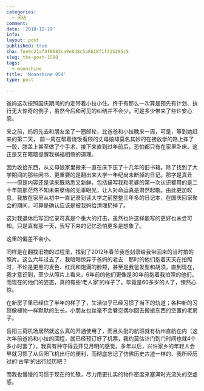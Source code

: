 ```yaml
---
categories:
  - 闲话
comment: 
date: '2018-12-19'
info: 
layout: post
published: true
sha: fee9c21af4f8083ca9e8d8c5a8b18f1f315295c5
slug: the-post-1580
tags:
  - moonshine
title: 'Moonshine 054'
type: post

---
```


爸妈这次按照国庆期间的约定带着小拉小住。终于有那么一次算是预先有计划、执行无大惊奇的例子，虽然今后和可见的纠结并不会少，可是多少带来了些许安心感。

来之前，妈妈先去和朋友坐了一圈邮轮，比爸爸和小拉晚来一周，可是，等到她赶来的第二天， 前一周在帮着烧饭看顾的丈母娘却莫名其妙的在接放学的路上摔了一跤，膝盖上甚至做了个手术，接下来直到过年前后，恐怕都只有在家里卧床。这正是又在暗暗提醒我祸福相倚的道理。

因为收拾东西，从丈母娘家里搬来一直在床下压了十几年的旧书箱。除了找到了大学期间的那些闲书，更重要的是翻出来大学一年纪尚未断掉的日记。那字是真丑——但是内容还是读来既熟悉又新鲜，包括描写我和老婆的第一次认识都用的是二十年前那茫然不知未来孽缘的无辜眼光，让人对命运真是肃然起敬。由此更加叹息，我放在家里从初中一直记录到读大学之前整整三年多的日记本，在国庆回家聚会的期间，可算是确认应该是被我妈给清理扔掉了。

这对我退休后写回忆录可真是个重大的打击，虽然也许这样能写的更好也未尝可知。只是真有那一天，我写下来的记忆恐怕更多是想象了。

这里的偏差不会小。

同样是在翻找旧物的过程里，找到了2012年春节我爸刻录给我带回来的当时拍的照片。这么六年过去了，我暗暗惊异于爸妈的老去：那时的他们抱着天天在拍照时，不论是更黑的发色、红润和饱满的脸颊，甚至是我爸发型和胡须，直到现在，我才意识到，至少从照片上看来，6年前的他们更像是30年前抱着我拍照的他们，而现在的他们的姿态，真的有些‘老人家’的样子了。毕竟是60多岁的人了，悚然心惊。

在新房子里已经住了半年的样子了，生活似乎已经习惯了当下的轨道；各种新的习惯像植物一样默默的生长，小朋友也丝毫不会眷恋偶尔回去搬搬东西的空置的老房子。

岳阳三荷机场居然就这么真的开通使用了，而且头批的航班就有杭州直航在内（这次年前爸妈和小拉的回程，就已经预订好了机票，我约莫估计门到门时间也就4个多小时罢了），我真有种守得云开见月明的感觉。多年以后，兴许家乡的年轻人会早就习惯了从岳阳飞机出行的便利，而彻底忘记了仿佛历史古迹一样的、我所经历过的‘古早’的出行经历吧？

而我也慢慢的习惯于现在的忙碌，尽力用更扎实的物件密度来塞满时光流失的空虚感。




